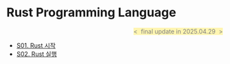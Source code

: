 # Rust Programming Language

<div align="right">
<span style="color:#808080; background-color:#fff5b1">&lt;&nbsp; final update in 2025.04.29 &nbsp;&gt;</span>
</div>

- [S01. Rust 시작   ][link-rust-s01]
- [S02. Rust 실행   ][link-rust-s02]

[link-rust-s01   ]: ./S01_00_Rust시작.md
[link-rust-s02   ]: ./S02_00_Rust실행.md


